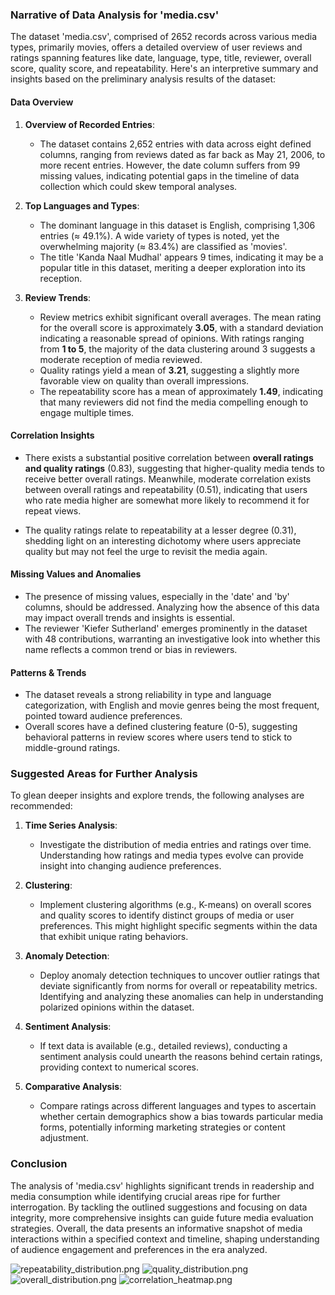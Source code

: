 ### Narrative of Data Analysis for 'media.csv'

The dataset 'media.csv', comprised of 2652 records across various media types, primarily movies, offers a detailed overview of user reviews and ratings spanning features like date, language, type, title, reviewer, overall score, quality score, and repeatability. Here's an interpretive summary and insights based on the preliminary analysis results of the dataset:

#### Data Overview

1. **Overview of Recorded Entries**:
   - The dataset contains 2,652 entries with data across eight defined columns, ranging from reviews dated as far back as May 21, 2006, to more recent entries. However, the date column suffers from 99 missing values, indicating potential gaps in the timeline of data collection which could skew temporal analyses.

2. **Top Languages and Types**:
   - The dominant language in this dataset is English, comprising 1,306 entries (≈ 49.1%). A wide variety of types is noted, yet the overwhelming majority (≈ 83.4%) are classified as 'movies'.
   - The title 'Kanda Naal Mudhal' appears 9 times, indicating it may be a popular title in this dataset, meriting a deeper exploration into its reception.

3. **Review Trends**:
   - Review metrics exhibit significant overall averages. The mean rating for the overall score is approximately **3.05**, with a standard deviation indicating a reasonable spread of opinions. With ratings ranging from **1 to 5**, the majority of the data clustering around 3 suggests a moderate reception of media reviewed.
   - Quality ratings yield a mean of **3.21**, suggesting a slightly more favorable view on quality than overall impressions.
   - The repeatability score has a mean of approximately **1.49**, indicating that many reviewers did not find the media compelling enough to engage multiple times.

#### Correlation Insights

- There exists a substantial positive correlation between **overall ratings and quality ratings** (0.83), suggesting that higher-quality media tends to receive better overall ratings. Meanwhile, moderate correlation exists between overall ratings and repeatability (0.51), indicating that users who rate media higher are somewhat more likely to recommend it for repeat views.

- The quality ratings relate to repeatability at a lesser degree (0.31), shedding light on an interesting dichotomy where users appreciate quality but may not feel the urge to revisit the media again.

#### Missing Values and Anomalies

- The presence of missing values, especially in the 'date' and 'by' columns, should be addressed. Analyzing how the absence of this data may impact overall trends and insights is essential.
- The reviewer 'Kiefer Sutherland' emerges prominently in the dataset with 48 contributions, warranting an investigative look into whether this name reflects a common trend or bias in reviewers.

#### Patterns & Trends

- The dataset reveals a strong reliability in type and language categorization, with English and movie genres being the most frequent, pointed toward audience preferences.
- Overall scores have a defined clustering feature (0-5), suggesting behavioral patterns in review scores where users tend to stick to middle-ground ratings.

### Suggested Areas for Further Analysis

To glean deeper insights and explore trends, the following analyses are recommended:

1. **Time Series Analysis**:
   - Investigate the distribution of media entries and ratings over time. Understanding how ratings and media types evolve can provide insight into changing audience preferences.

2. **Clustering**:
   - Implement clustering algorithms (e.g., K-means) on overall scores and quality scores to identify distinct groups of media or user preferences. This might highlight specific segments within the data that exhibit unique rating behaviors.

3. **Anomaly Detection**:
   - Deploy anomaly detection techniques to uncover outlier ratings that deviate significantly from norms for overall or repeatability metrics. Identifying and analyzing these anomalies can help in understanding polarized opinions within the dataset.

4. **Sentiment Analysis**:
   - If text data is available (e.g., detailed reviews), conducting a sentiment analysis could unearth the reasons behind certain ratings, providing context to numerical scores.

5. **Comparative Analysis**:
   - Compare ratings across different languages and types to ascertain whether certain demographics show a bias towards particular media forms, potentially informing marketing strategies or content adjustment.

### Conclusion

The analysis of 'media.csv' highlights significant trends in readership and media consumption while identifying crucial areas ripe for further interrogation. By tackling the outlined suggestions and focusing on data integrity, more comprehensive insights can guide future media evaluation strategies. Overall, the data presents an informative snapshot of media interactions within a specified context and timeline, shaping understanding of audience engagement and preferences in the era analyzed.

![repeatability_distribution.png](repeatability_distribution.png)
![quality_distribution.png](quality_distribution.png)
![overall_distribution.png](overall_distribution.png)
![correlation_heatmap.png](correlation_heatmap.png)